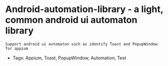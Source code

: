 # Android-automation-library - a light, common android ui automaton library

    Support android ui automaton such as identify Toast and PopupWindow for appium

* Tags: Appium, Toast, PopupWindow, Automation, Test
